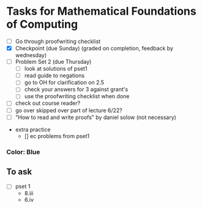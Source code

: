 # Tasks for Mathematical Foundations of Computing

- [ ] Go through proofwriting checklist
- [x] Checkpoint (due Sunday) (graded on completion, feedback by wednesday)
- [ ] Problem Set 2 (due Thursday)
	- [ ] look at solutions of pset1
	- [ ] read guide to negations
	- [ ] go to OH for clarification on 2.5
	- [ ] check your answers for 3 against grant's
	- [ ] use the proofwriting checklist when done
- [ ] check out course reader?
- [ ] go over skipped over part of lecture 6/22?
- [ ] "How to read and write proofs" by daniel solow (not necessary)
- extra practice
	- [] ec problems from pset1


### Color: Blue

## To ask
- [  ] pset 1
	- 8.iii
	- 6.iv
